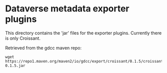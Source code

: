 Dataverse metadata exporter plugins
===================================

This directory contains the 'jar' files for the exporter plugins. 
Currently there is only Croissant. 

Retrieved from the gdcc maven repo:

```
wget https://repo1.maven.org/maven2/io/gdcc/export/croissant/0.1.5/croissant-0.1.5.jar
```
